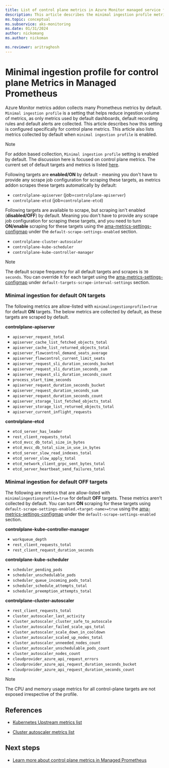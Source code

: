 ```yaml
---
title: List of control plane metrics in Azure Monitor managed service for Prometheus (preview)
description: This article describes the minimal ingestion profile metrics for Azure Kubernetes Service (AKS) control plane metrics.
ms.topic: conceptual
ms.subservice: aks-monitoring
ms.date: 01/31/2024
author: nickomang
ms.author: nickoman

ms.reviewer: aritraghosh
---
```


# Minimal ingestion profile for control plane Metrics in Managed Prometheus

Azure Monitor metrics addon collects many Prometheus metrics by default. `Minimal ingestion profile` is a setting that helps reduce ingestion volume of metrics, as only metrics used by default dashboards, default recording rules and default alerts are collected. This article describes how this setting is configured specifically for control plane metrics. This article also lists metrics collected by default when `minimal ingestion profile` is enabled.

> [!NOTE]
> For addon based collection, `Minimal ingestion profile` setting is enabled by default. The discussion here is focused on control plane metrics. The current set of default targets and metrics is listed [here][azure-monitor-prometheus-metrics-scrape-config-minimal].

Following targets are **enabled/ON** by default - meaning you don't have to provide any scrape job configuration for scraping these targets, as metrics addon scrapes these targets automatically by default:

- `controlplane-apiserver` (job=`controlplane-apiserver`)
- `controlplane-etcd` (job=`controlplane-etcd`)

Following targets are available to scrape, but scraping isn't enabled (**disabled/OFF**) by default. Meaning you don't have to provide any scrape job configuration for scraping these targets, and you need to turn **ON/enable** scraping for these targets using the [ama-metrics-settings-configmap][ama-metrics-settings-configmap-github] under the `default-scrape-settings-enabled` section.

- `controlplane-cluster-autoscaler`
- `controlplane-kube-scheduler`
- `controlplane-kube-controller-manager`

> [!NOTE]
> The default scrape frequency for all default targets and scrapes is `30 seconds`. You can override it for each target using the [ama-metrics-settings-configmap][ama-metrics-settings-configmap-github] under `default-targets-scrape-interval-settings` section.

### Minimal ingestion for default ON targets

The following metrics are allow-listed with `minimalingestionprofile=true` for default **ON** targets. The below metrics are collected by default, as these targets are scraped by default.

**controlplane-apiserver**

- `apiserver_request_total`
- `apiserver_cache_list_fetched_objects_total`
- `apiserver_cache_list_returned_objects_total`
- `apiserver_flowcontrol_demand_seats_average`
- `apiserver_flowcontrol_current_limit_seats`
- `apiserver_request_sli_duration_seconds_bucket`
- `apiserver_request_sli_duration_seconds_sum`
- `apiserver_request_sli_duration_seconds_count`
- `process_start_time_seconds`
- `apiserver_request_duration_seconds_bucket`
- `apiserver_request_duration_seconds_sum`
- `apiserver_request_duration_seconds_count`
- `apiserver_storage_list_fetched_objects_total`
- `apiserver_storage_list_returned_objects_total`
- `apiserver_current_inflight_requests`

**controlplane-etcd**

- `etcd_server_has_leader`
- `rest_client_requests_total`
- `etcd_mvcc_db_total_size_in_bytes`
- `etcd_mvcc_db_total_size_in_use_in_bytes`
- `etcd_server_slow_read_indexes_total`
- `etcd_server_slow_apply_total`
- `etcd_network_client_grpc_sent_bytes_total`
- `etcd_server_heartbeat_send_failures_total`

### Minimal ingestion for default OFF targets

The following are metrics that are allow-listed with `minimalingestionprofile=true` for default **OFF** targets. These metrics aren't collected by default. You can turn **ON** scraping for these targets using `default-scrape-settings-enabled.<target-name>=true` using the [ama-metrics-settings-configmap][ama-metrics-settings-configmap-github] under the `default-scrape-settings-enabled` section.

**controlplane-kube-controller-manager**

- `workqueue_depth `
- `rest_client_requests_total`
- `rest_client_request_duration_seconds `

**controlplane-kube-scheduler**

- `scheduler_pending_pods`
- `scheduler_unschedulable_pods`
- `scheduler_queue_incoming_pods_total`
- `scheduler_schedule_attempts_total`
- `scheduler_preemption_attempts_total`

**controlplane-cluster-autoscaler**

- `rest_client_requests_total`
- `cluster_autoscaler_last_activity`
- `cluster_autoscaler_cluster_safe_to_autoscale`
- `cluster_autoscaler_failed_scale_ups_total`
- `cluster_autoscaler_scale_down_in_cooldown`
- `cluster_autoscaler_scaled_up_nodes_total`
- `cluster_autoscaler_unneeded_nodes_count`
- `cluster_autoscaler_unschedulable_pods_count`
- `cluster_autoscaler_nodes_count`
- `cloudprovider_azure_api_request_errors`
- `cloudprovider_azure_api_request_duration_seconds_bucket`
- `cloudprovider_azure_api_request_duration_seconds_count`

> [!NOTE]
> The CPU and memory usage metrics for all control-plane targets are not exposed irrespective of the profile.

## References

- [Kubernetes Upstream metrics list][kubernetes-metrics-instrumentation-reference]

- [Cluster autoscaler metrics list][kubernetes-metrics-autoscaler-reference]

## Next steps

- [Learn more about control plane metrics in Managed Prometheus](monitor-control-plane-metrics.md)

<!-- EXTERNAL LINKS -->
[ama-metrics-settings-configmap-github]: https://github.com/Azure/prometheus-collector/blob/89e865a73601c0798410016e9beb323f1ecba335/otelcollector/configmaps/ama-metrics-settings-configmap.yaml
[kubernetes-metrics-instrumentation-reference]: https://kubernetes.io/docs/reference/instrumentation/metrics/
(https://github.com/kubernetes/autoscaler/blob/master/cluster-autoscaler/proposals/metrics.md)
[kubernetes-metrics-autoscaler-reference]: https://github.com/kubernetes/autoscaler/blob/master/cluster-autoscaler/proposals/metrics.md

<!-- INTERNAL LINKS -->
[azure-monitor-prometheus-metrics-scrape-config-minimal]: ../azure-monitor/containers/prometheus-metrics-scrape-configuration-minimal.md

